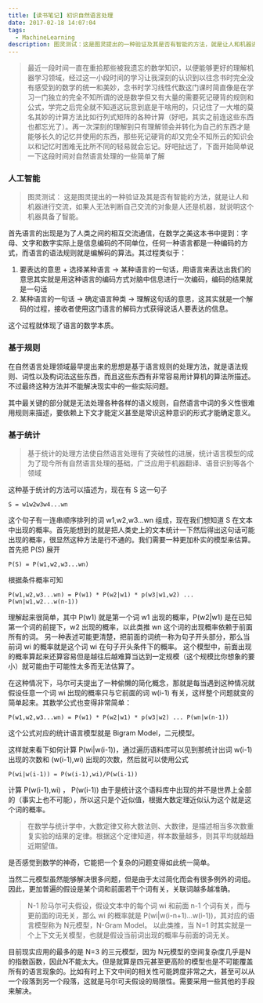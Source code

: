 ```yaml
---
title: [读书笔记] 初识自然语言处理 
date: 2017-02-18 14:07:04
tags:
  - MachineLearning
description: 图灵测试：这是图灵提出的一种验证及其是否有智能的方法，就是让人和机器进行交流，如果人无法判断自己交流的对象是人还是机器，就说明这个机器具备了智能。
---
```


> 最近一段时间一直在重拾那些被我遗忘的数学知识，以便能够更好的理解机器学习领域，经过这一小段时间的学习让我深刻的认识到以往念书时完全没有感受到的数学的统一和美妙，念书时学习线性代数这门课时简直像是在学习一门独立的完全不知所谓的说是数学但又有大量的需要死记硬背的规则和公式，学完之后完全就不知道这玩意到底是干啥用的，只记住了一大堆的莫名其妙的计算方法比如行列式矩阵的各种计算（好吧，其实之前连这些东西也都忘光了）。再一次深刻的理解到只有理解领会并转化为自己的东西才是能够长久的记忆并使用的东西，那些死记硬背的却又完全不知所云的知识会以和记忆时困难无比所不同的轻易就会忘记。好吧扯远了，下面开始简单说一下这段时间对自然语言处理的一些简单了解

### 人工智能
> 图灵测试： 这是图灵提出的一种验证及其是否有智能的方法，就是让人和机器进行交流，如果人无法判断自己交流的对象是人还是机器，就说明这个机器具备了智能。

首先语言的出现是为了人类之间的相互交流通信，在数学之美这本书中提到：字母、文字和数字实际上是信息编码的不同单位，任何一种语言都是一种编码的方式，而语言的语法规则就是编解码的算法。其过程类似于：
1. 要表达的意思 + 选择某种语言 -> 某种语言的一句话，用语言来表达出我们的意思其实就是用这种语言的编码方式对脑中信息进行一次编码，编码的结果就是一句话
2. 某种语言的一句话 -> 确定语言种类 -> 理解这句话的意思，这其实就是一个解码的过程，接收者使用这门语言的解码方式获得说话人要表达的信息。

这个过程就体现了语言的数学本质。

### 基于规则
在自然语言处理领域最早提出来的思想是基于语言规则的处理方法，就是语法规则、词性以及构词法这些东西，而且这些东西有非常容易用计算机的算法所描述。不过最终这种方法并不能解决现实中的一些实际问题。

其中最关键的部分就是无法处理各种各样的语义规则，自然语言中词的多义性很难用规则来描述，要依赖上下文才能定义甚至是常识这种意识的形式才能确定意义。

### 基于统计
> 基于统计的处理方法使自然语言处理有了突破性的进展，统计语言模型的成为了现今所有自然语言处理的基础，广泛应用于机器翻译、语音识别等各个领域

这种基于统计的方法可以描述为，现在有 S 这一句子
```
S = w1w2w3w4...wn
```
这个句子有一连串顺序排列的词 w1,w2,w3...wn 组成，现在我们想知道 S 在文本中出现的概率。首先能想到的就是把人类史上的文本统计一下然后得出这句话可能出现的概率，很显然这种方法是行不通的。我们需要一种更加朴实的模型来估算。
首先把 P(S) 展开
```
P(S) = P(w1,w2,w3...wn)
```
根据条件概率可知
```
P(w1,w2,w3...wn) = P(w1) * P(w2|w1) * p(w3|w1,w2) ... P(wn|w1,w2...w(n-1))
```
理解起来很简单，其中 P(w1) 就是第一个词 w1 出现的概率，P(w2|w1) 是在已知第一个词的前提下，w2 出现的概率，以此类推 wn 这个词的出现概率依赖于前面所有的词。
另一种表述可能更清楚，把前面的词统一称为句子开头部分，那么当前词 wi 的概率就是这个词 wi 在句子开头条件下的概率。
这个模型中，前面出现的概率算起来还算容易但是越往后越难算当达到一定规模（这个规模比你想象的要小）就可能由于可能性太多而无法估算了。

在这种情况下，马尔可夫提出了一种偷懒的简化概念，那就是每当遇到这种情况就假设任意一个词 wi 出现的概率只与它前面的词 w(i-1) 有关，这样整个问题就变的简单起来。其数学公式也变得非常简单：
```
P(w1,w2,w3...wn) = P(w1) * P(w2|w1) * p(w3|w2) ... P(wn|w(n-1))
```
这个公式对应的统计语言模型就是 Bigram Model，二元模型。

这样就来看下如何计算 P(wi|w(i-1))，通过遍历语料库可以见到那统计出词 w(i-1) 出现的次数和 (w(i-1),wi) 出现的次数，然后就可以使用公式
```
P(wi|w(i-1)) = P(w(i-1),wi)/P(w(i-1))
```
计算 P(w(i-1),wi) ， P(w(i-1)) 由于是统计这个语料库中出现的并不是世界上全部的（事实上也不可能），所以这只是个近似值，根据大数定理近似认为这个就是这个词的概率。

> 在数学与统计学中，大数定律又称大数法则、大数律，是描述相当多次数重复实验的结果的定律。根据这个定律知道，样本数量越多，则其平均就越趋近期望值。

是否感觉到数学的神奇，它能把一个复杂的问题变得如此统一简单。

当然二元模型虽然能够解决很多问题，但是由于太过简化而会有很多例外的词组。因此，更加普遍的假设是某个词和前面若干个词有关，关联词越多越准确。

> N-1 阶马尔可夫假设，假设文本中的每个词 wi 和前面 n-1 个词有关，而与更前面的词无关，那么 wi 的概率就是 P(wi|w(i-n+1)...w(i-1))，其对应的语言模型称为 N元模型，N-Gram Model。
> 以此类推，当 N=1 时其实就是一个上下文无关模型，也就是假设当前词出现的概率与前面的词无关。

目前现实应用的最多的是 N=3 的三元模型，因为 N元模型的空间复杂度几乎是N的指数函数，因此N不能太大。但是就算是四元甚至更高阶的模型也是不可能覆盖所有的语言现象的。比如有时上下文中间的相关性可能跨度非常之大，甚至可以从一个段落到另一个段落，这就是马尔可夫假设的局限性。需要采用一些其他的手段来解决。

